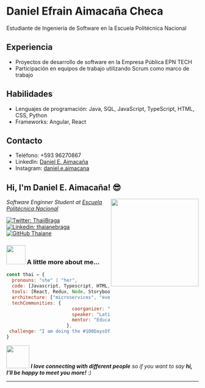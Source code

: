 # Daniel Efrain Aimacaña Checa

Estudiante de Ingeniería de Software en la Escuela Politécnica Nacional

## Experiencia

- Proyectos de desarrollo de software en la Empresa Pública EPN TECH
- Participación en equipos de trabajo utilizando Scrum como marco de trabajo

## Habilidades

- Lenguajes de programación: Java, SQL, JavaScript, TypeScript, HTML, CSS, Python
- Frameworks: Angular, React

## Contacto

- Teléfono: +593 96270867
- LinkedIn: [Daniel E. Aimacaña](https://www.linkedin.com/in/daniel-e-aimaca%C3%B1a-758ba9216/)
- Instagram: [daniel.e.aimacana](https://instagram.com/daniel.e.aimacana?igshid=NTc4MTIwNjQ2YQ==)

<h2> Hi, I'm Daniel E. Aimacaña! 😎</h2>
<img align='right' src="https://media.giphy.com/media/ieyl9zmCjO4b4t6qoY/giphy.gif" width="230">
<p><em>Software Enginner Student at <a href="http://www.unb.br](https://www.epn.edu.ec/">Escuela Politécnica Nacional</a> 
</em></p>

[![Twitter: ThaiiBraga](https://img.shields.io/twitter/follow/ThaiiBraga?style=social)](https://twitter.com/ThaiiBraga)
[![Linkedin: thaianebraga](https://img.shields.io/badge/-thaianebraga-blue?style=flat-square&logo=Linkedin&logoColor=white&link=https://www.linkedin.com/in/thaianebraga/)](https://www.linkedin.com/in/thaianebraga/)
[![GitHub Thaiane](https://img.shields.io/github/followers/thaiane?label=follow&style=social)](https://github.com/Thaiane)


### <img src="https://media.giphy.com/media/VgCDAzcKvsR6OM0uWg/giphy.gif" width="50"> A little more about me...  

```javascript
const thai = {
  pronouns: "she" | "her",
  code: [Javascript, Typescript, HTML, CSS, Ruby, Python, Java],
  tools: [React, Redux, Node, Storybook, Styled-Components, Jest, Docker],
  architecture: ["microservices", "event-driven", "design system pattern"],
  techCommunities: {
                        coorganizer: "AfroPython",
                        speaker: "Latinity",
                        mentor: "EducaTRANSforma"
                      },
 challenge: "I am doing the #100DaysOfCode challenge focused on react and typescript"
}
```

<img src="https://media.giphy.com/media/LnQjpWaON8nhr21vNW/giphy.gif" width="60"> <em><b>I love connecting with different people</b> so if you want to say <b>hi, I'll be happy to meet you more!</b> :)</em>

---
